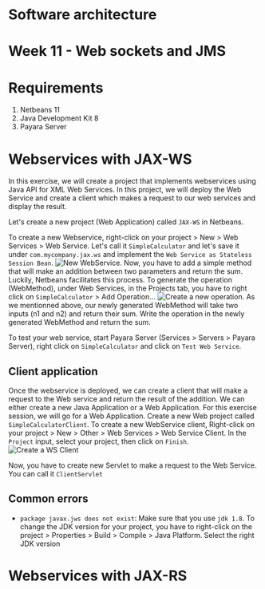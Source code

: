 # Software architecture
# Week 11 - Web sockets and JMS

# Requirements
1. Netbeans 11
2. Java Development Kit 8
3. Payara Server

# Webservices with JAX-WS

In this exercise, we will create a project that implements webservices using Java API for XML Web Services. In this project, we will deploy the Web Service and create a client which makes a request to our web services and display the result.

Let's create a new project (Web Application) called `JAX-WS` in Netbeans.

To create a new Webservice, right-click on your project > New > Web Services > Web Service. Let's call it `SimpleCalculator` and let's save it under `com.mycompany.jax.ws` and implement the `Web Service as Stateless Session Bean`.
<img src="https://github.com/doplab/soar-tp/blob/master/week12/images/new_ws.png?raw=True" alt="New WebService">.
Now, you have to add a simple method that will make an addition between two parameters and return the sum.
Luckily, Netbeans facilitates this process. To generate the operation (WebMethod), under Web Services, in the Projects tab, you have to right click on `SimpleCalculator` > Add Operation...
<img src="https://github.com/doplab/soar-tp/blob/master/week12/images/operation.png?raw=True" alt="Create a new operation">.
As we mentionned above, our newly generated WebMethod will take two inputs (n1 and n2) and return their sum.
Write the operation in the newly generated WebMethod and return the sum.

To test your web service, start Payara Server (Services > Servers > Payara Server), right click on `SimpleCalculator` and click on `Test Web Service`.

## Client application
Once the webservice is deployed, we can create a client that will make a request to the Web service and return the result of the addition.
We can either create a new Java Application or a Web Application. For this exercise session, we will go for a Web Application.
Create a new Web project called `SimpleCalculatorClient`.
To create a new WebService client, Right-click on your project > New > Other > Web Services > Web Service Client.
In the `Project` input, select your project, then click on `Finish`.
<img src="https://github.com/doplab/soar-tp/blob/master/week12/images/WSclient.png?raw=True" alt="Create a WS Client">

Now, you have to create new Servlet to make a request to the Web Service. You can call it `ClientServlet`






## Common errors
- `package javax.jws does not exist`: Make sure that you use `jdk 1.8`. To change the JDK version for your project, you have to right-click on the project > Properties > Build > Compile > Java Platform. Select the right JDK version

# Webservices with JAX-RS